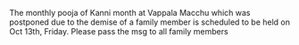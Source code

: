The monthly pooja of Kanni month at Vappala Macchu which was postponed due to the demise of a family member is scheduled to be held on Oct 13th, Friday. Please pass the msg to all family members
